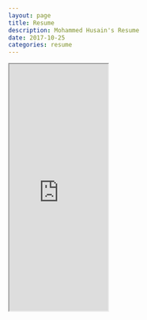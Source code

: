 ```yaml
---
layout: page
title: Resume
description: Mohammed Husain's Resume
date: 2017-10-25
categories: resume
---
```


<iframe src="https://drive.google.com/file/d/0B0Rluu61TVZlQk12UTVnNndlRDg/preview"  width="200px" height="500px"></iframe>

